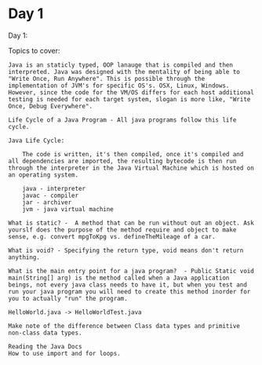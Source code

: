 # Day 1

Day 1: 

Topics to cover:

    Java is an staticly typed, OOP lanauge that is compiled and then interpreted. Java was designed with the mentality of being able to "Write Once, Run Anywhere". This is possible through the implementation of JVM's for specific OS's. OSX, Linux, Windows. However, since the code for the VM/OS differs for each host additional testing is needed for each target system, slogan is more like, "Write Once, Debug Everywhere".

    Life Cycle of a Java Program - All java programs follow this life cycle.

    Java Life Cycle:

        The code is written, it's then compiled, once it's compiled and all dependencies are imported, the resulting bytecode is then run through the interpreter in the Java Virtual Machine which is hosted on an operating system.

        java - interpreter
        javac - compiler
        jar - archiver
        jvm - java virtual machine

    What is static? -  A method that can be run without out an object. Ask yourslf does the purpose of the method require and object to make sense, e.g. convert mpgToKpg vs. defineTheMileage of a car.

    What is void? - Specifying the return type, void means don't return anything.

    What is the main entry point for a java program?  - Public Static void main(String[] arg) is the method called when a Java application beings, not every java class needs to have it, but when you test and run your java program you will need to create this method inorder for you to actually "run" the program.

    HelloWorld.java -> HelloWorldTest.java

    Make note of the difference between Class data types and primitive non-class data types.

    Reading the Java Docs
    How to use import and for loops.

    